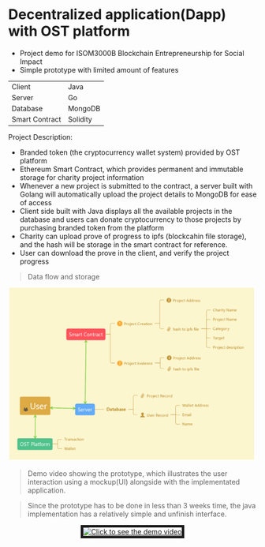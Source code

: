 # Decentralized application(Dapp) with OST platform
*   Project demo for ISOM3000B Blockchain Entrepreneurship for Social Impact    
*   Simple prototype with limited amount of features

<table>
    <tr>
        <td>Client</td>
        <td>Java</td>
    </tr>
    <tr>
        <td>Server</td>
        <td>Go</td>
    </tr>
    <tr>
        <td>Database</td>
        <td>MongoDB</td>
    </tr>
    <tr>
        <td>Smart Contract</td>
        <td>Solidity</td>
    </tr>
</table>

Project Description:
<ul>
    <li>Branded token (the cryptocurrency wallet system)  provided by OST platform</li>
    <li>Ethereum Smart Contract, which provides permanent and immutable storage for charity project information</li>
    <li>Whenever a new project is submitted to the contract, a server built with Golang will automatically upload the project details to MongoDB for ease of access</li>
    <li>Client side built with Java displays all the available projects in the database and users can donate cryptocurrency to those projects by purchasing branded token from the platform</li>
    <li>Charity can upload prove of progress to ipfs (blockcahin file storage), and the hash will be storage in the smart contract for reference.</li>
    <li> User can download the prove in the client, and verify the project progress</li>
</ul>

>Data flow and storage
<p align="center">
    <img src="./concept.png" alt="System Structure" width="500"/>
</p>

>Demo video showing the prototype, which illustrates the user interaction using a mockup(UI) alongside with the implementated application.

>Since the prototype has to be done in less than 3 weeks time, the java implementation has a relatively simple and unfinish interface.
<p align="center">
    <a href="http://www.youtube.com/watch?feature=player_embedded&v=zOO-GfHyyQ8" target="_blank" >
        <img src="http://img.youtube.com/vi/zOO-GfHyyQ8/1.jpg" 
        alt="Click to see the demo video" width="500" border="5"/>
    </a>
</p>
